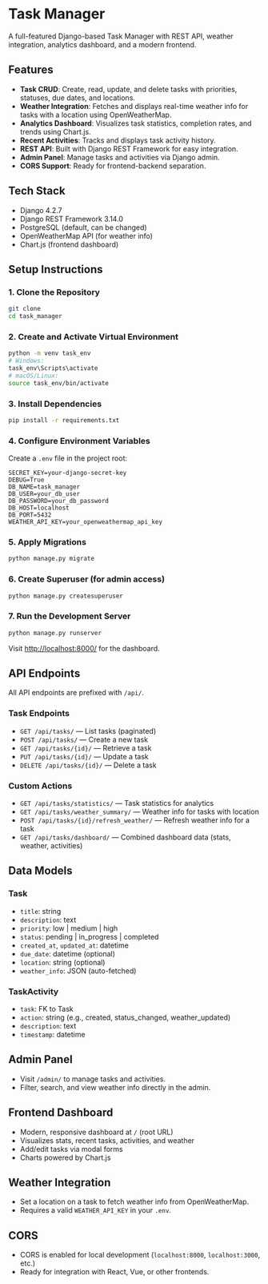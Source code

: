 # Task Manager

A full-featured Django-based Task Manager with REST API, weather integration, analytics dashboard, and a modern frontend.

## Features
- **Task CRUD**: Create, read, update, and delete tasks with priorities, statuses, due dates, and locations.
- **Weather Integration**: Fetches and displays real-time weather info for tasks with a location using OpenWeatherMap.
- **Analytics Dashboard**: Visualizes task statistics, completion rates, and trends using Chart.js.
- **Recent Activities**: Tracks and displays task activity history.
- **REST API**: Built with Django REST Framework for easy integration.
- **Admin Panel**: Manage tasks and activities via Django admin.
- **CORS Support**: Ready for frontend-backend separation.

## Tech Stack
- Django 4.2.7
- Django REST Framework 3.14.0
- PostgreSQL (default, can be changed)
- OpenWeatherMap API (for weather info)
- Chart.js (frontend dashboard)

## Setup Instructions

### 1. Clone the Repository
```bash
git clone 
cd task_manager
```

### 2. Create and Activate Virtual Environment
```bash
python -m venv task_env
# Windows:
task_env\Scripts\activate
# macOS/Linux:
source task_env/bin/activate
```

### 3. Install Dependencies
```bash
pip install -r requirements.txt
```

### 4. Configure Environment Variables
Create a `.env` file in the project root:
```
SECRET_KEY=your-django-secret-key
DEBUG=True
DB_NAME=task_manager
DB_USER=your_db_user
DB_PASSWORD=your_db_password
DB_HOST=localhost
DB_PORT=5432
WEATHER_API_KEY=your_openweathermap_api_key
```

### 5. Apply Migrations
```bash
python manage.py migrate
```

### 6. Create Superuser (for admin access)
```bash
python manage.py createsuperuser
```

### 7. Run the Development Server
```bash
python manage.py runserver
```

Visit [http://localhost:8000/](http://localhost:8000/) for the dashboard.

## API Endpoints

All API endpoints are prefixed with `/api/`.

### Task Endpoints
- `GET /api/tasks/` — List tasks (paginated)
- `POST /api/tasks/` — Create a new task
- `GET /api/tasks/{id}/` — Retrieve a task
- `PUT /api/tasks/{id}/` — Update a task
- `DELETE /api/tasks/{id}/` — Delete a task

### Custom Actions
- `GET /api/tasks/statistics/` — Task statistics for analytics
- `GET /api/tasks/weather_summary/` — Weather info for tasks with location
- `POST /api/tasks/{id}/refresh_weather/` — Refresh weather info for a task
- `GET /api/tasks/dashboard/` — Combined dashboard data (stats, weather, activities)

## Data Models

### Task
- `title`: string
- `description`: text
- `priority`: low | medium | high
- `status`: pending | in_progress | completed
- `created_at`, `updated_at`: datetime
- `due_date`: datetime (optional)
- `location`: string (optional)
- `weather_info`: JSON (auto-fetched)

### TaskActivity
- `task`: FK to Task
- `action`: string (e.g., created, status_changed, weather_updated)
- `description`: text
- `timestamp`: datetime

## Admin Panel
- Visit `/admin/` to manage tasks and activities.
- Filter, search, and view weather info directly in the admin.

## Frontend Dashboard
- Modern, responsive dashboard at `/` (root URL)
- Visualizes stats, recent tasks, activities, and weather
- Add/edit tasks via modal forms
- Charts powered by Chart.js

## Weather Integration
- Set a location on a task to fetch weather info from OpenWeatherMap.
- Requires a valid `WEATHER_API_KEY` in your `.env`.

## CORS
- CORS is enabled for local development (`localhost:8000`, `localhost:3000`, etc.)
- Ready for integration with React, Vue, or other frontends.